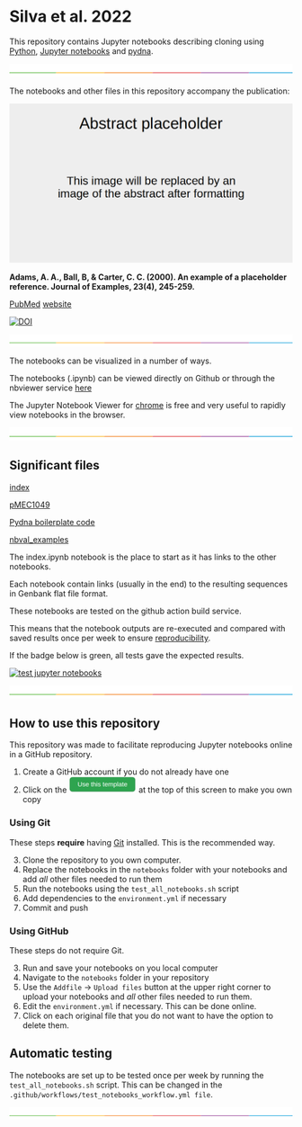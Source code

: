 # Silva et al. 2022

This repository contains Jupyter notebooks describing cloning using
[Python](https://www.python.org),
[Jupyter notebooks](https://jupyter.org) and
[pydna](https://github.com/BjornFJohansson/pydna).

![-----------------------------------------------------](accessory/line.png)


The notebooks and other files in this repository accompany the publication:

![button](accessory/abstract.png)

**Adams, A. A., Ball, B, & Carter, C. C. (2000). An example of a placeholder reference. Journal of Examples, 23(4), 245-259.**

[PubMed](https://pubmed.ncbi.nlm.nih.gov/27328301)
[website](https://journals.plos.org/plosmedicine/article?id=10.1371/journal.pmed.1002049)

[![DOI](https://zenodo.org/badge/256500748.svg)](https://zenodo.org/badge/latestdoi/256500748)

![-----------------------------------------------------](accessory/line.png)


The notebooks can be visualized in a number of ways.

The notebooks (.ipynb) can be viewed directly on Github or through the
nbviewer service [here](http://nbviewer.jupyter.org)

The Jupyter Notebook Viewer for [chrome](https://chrome.google.com/webstore/detail/jupyter-notebook-viewer/ocabfdicbcamoonfhalkdojedklfcjmf?hl=en) is free and very useful to rapidly view notebooks in the browser.

![-----------------------------------------------------](accessory/line.png)

## Significant files

[index](notebooks/index.ipynb)

[pMEC1049](notebooks/pMEC1049.ipynb)

[Pydna boilerplate code](notebooks/pydna.ipynb)

[nbval_examples](notebooks/nbval_examples.ipynb)

The index.ipynb notebook is the place to start as it has links to the other notebooks.

Each notebook contain links (usually in the end) to the resulting sequences in Genbank flat file format.

These notebooks are tested on the github action build service.

This means that the notebook outputs are re-executed and compared with saved
results once per week to ensure [reproducibility](https://en.wikipedia.org/wiki/Replication_crisis).

If the badge below is green, all tests gave the expected results.

[![test jupyter notebooks](https://github.com/MetabolicEngineeringGroupCBMA/Cunha_et_al_2017/workflows/test%20jupiter%20notebooks/badge.svg)](https://github.com/MetabolicEngineeringGroupCBMA/pydna_template/actions?query=workflow%3A%22test+jupiter+notebooks%22)



![-----------------------------------------------------](accessory/line.png)

## How to use this repository

This repository was made to facilitate reproducing Jupyter notebooks online in a GitHub repository.

1. Create a GitHub account if you do not already have one
2. Click on the ![button](accessory/button.png) at the top of this screen to make you own copy

### Using Git

These steps **require** having [Git](https://git-scm.com) installed. This is the recommended way.

3. Clone the repository to you own computer.
4. Replace the notebooks in the `notebooks` folder with your notebooks and add *all* other files needed to run them
5. Run the notebooks using the `test_all_notebooks.sh` script
6. Add dependencies to the `environment.yml` if necessary
7. Commit and push

### Using GitHub

These steps do not require Git.

3. Run and save your notebooks on you local computer
4. Navigate to the `notebooks` folder in your repository
5. Use the `Addfile` -> `Upload files` button at the upper right corner to upload your notebooks and *all* other files needed to run them.
6. Edit the `environment.yml` if necessary. This can be done online.
7. Click on each original file that you do not want to have the option to delete them.



## Automatic testing

The notebooks are set up to be tested once per week by running the `test_all_notebooks.sh` script.
This can be changed in the `.github/workflows/test_notebooks_workflow.yml file`.



![-----------------------------------------------------](accessory/line.png)
